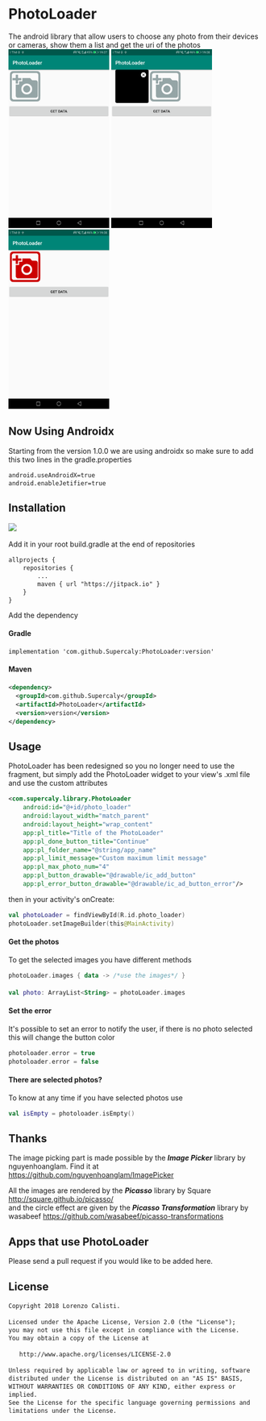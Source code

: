 # PhotoLoader
The android library that allow users to choose any photo from their devices or cameras, show them a list and get the uri of the photos <br/>
<img src="https://github.com/Supercaly/PhotoLoader-Android/blob/master/images/screen-empty.png?raw=true" width="200">
<img src="https://github.com/Supercaly/PhotoLoader-Android/blob/master/images/screen-data.png?raw=true" width="200">
<img src="https://github.com/Supercaly/PhotoLoader-Android/blob/master/images/screen-error.png?raw=true" width="200">

## Now Using Androidx
Starting from the version 1.0.0 we are using androidx so make sure to add this two lines in the gradle.properties
```
android.useAndroidX=true
android.enableJetifier=true
```

## Installation
[![](https://jitpack.io/v/Supercaly/PhotoLoader-Android.svg)](https://jitpack.io/#Supercaly/PhotoLoader-Android)

Add it in your root build.gradle at the end of repositories

```
allprojects {
    repositories {
        ...
        maven { url "https://jitpack.io" }
    }
}
```

Add the dependency
#### Gradle
```
implementation 'com.github.Supercaly:PhotoLoader:version'
```

#### Maven
```xml
<dependency>
  <groupId>com.github.Supercaly</groupId>
  <artifactId>PhotoLoader</artifactId>
  <version>version</version>
</dependency>
```

## Usage
PhotoLoader has been redesigned so you no longer need to use the fragment, but simply add the PhotoLoader widget
to your view's .xml file and use the custom attributes

```xml
<com.supercaly.library.PhotoLoader
    android:id="@+id/photo_loader"
    android:layout_width="match_parent"
    android:layout_height="wrap_content"
    app:pl_title="Title of the PhotoLoader"
    app:pl_done_button_title="Continue"
    app:pl_folder_name="@string/app_name"
    app:pl_limit_message="Custom maximum limit message"
    app:pl_max_photo_num="4"
    app:pl_button_drawable="@drawable/ic_add_button"
    app:pl_error_button_drawable="@drawable/ic_ad_button_error"/>
```

then in your activity's onCreate: 

```kotlin
val photoLoader = findViewById(R.id.photo_loader)
photoLoader.setImageBuilder(this@MainActivity)
```


#### Get the photos
To get the selected images you have different methods
```kotlin
photoLoader.images { data -> /*use the images*/ }

val photo: ArrayList<String> = photoLoader.images
```

#### Set the error
It's possible to set an error to notify the user, if there is no photo selected this will change the button color

```kotlin
photoloader.error = true
photoloader.error = false
```

#### There are selected photos?
To know at any time if you have selected photos use
```kotlin
val isEmpty = photoloader.isEmpty()
```
## Thanks
The image picking part is made possible by the ***Image Picker*** library by nguyenhoanglam.
Find it at https://github.com/nguyenhoanglam/ImagePicker

All the images are rendered by the ***Picasso*** library by Square http://square.github.io/picasso/ <br/>
and the circle effect are given by the ***Picasso Transformation*** library by wasabeef https://github.com/wasabeef/picasso-transformations

## Apps that use PhotoLoader
Please send a pull request if you would like to be added here.

## License
```
Copyright 2018 Lorenzo Calisti.

Licensed under the Apache License, Version 2.0 (the "License");
you may not use this file except in compliance with the License.
You may obtain a copy of the License at

   http://www.apache.org/licenses/LICENSE-2.0

Unless required by applicable law or agreed to in writing, software
distributed under the License is distributed on an "AS IS" BASIS,
WITHOUT WARRANTIES OR CONDITIONS OF ANY KIND, either express or implied.
See the License for the specific language governing permissions and
limitations under the License.
```
